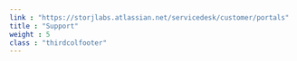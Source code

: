 ```yaml
---
link : "https://storjlabs.atlassian.net/servicedesk/customer/portals"
title : "Support"
weight : 5
class : "thirdcolfooter"
---
```

